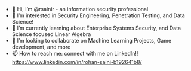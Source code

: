 - 👋 Hi, I’m @rsainir - an information security professional
- 👀 I’m interested in Security Engineering, Penetration Testing, and Data Science!
- 🌱 I’m currently learning about Enterprise Systems Security, and Data Science focused Linear Algebra
- 💞️ I’m looking to collaborate on Machine Learning Projects, Game development, and more
- 📫 How to reach me: connect with me on LinkedIn!! https://www.linkedin.com/in/rohan-saini-b192641b8/

<!---
rsainir/rsainir is a ✨ special ✨ repository because its `README.md` (this file) appears on your GitHub profile.
You can click the Preview link to take a look at your changes.
--->
